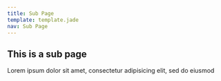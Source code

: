 ```yaml
---
title: Sub Page
template: template.jade
nav: Sub Page
---
```



This is a sub page
-----------

Lorem ipsum dolor sit amet, consectetur adipisicing elit, sed do eiusmod
